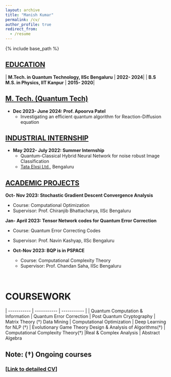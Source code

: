 ```yaml
---
layout: archive
title: "Manish Kumar"
permalink: /cv/
author_profile: true
redirect_from:
  - /resume
---
```


{% include base_path %}

## <u>EDUCATION</u>

| **M.Tech. in Quantum Technology, IISc Bengaluru** | **2022- 2024**|
| **B.S M.S. in Physics, IIT Kanpur** | **2015- 2020**|

## <u> M. Tech. (Quantum Tech)</u> 
* **Dec 2023- June 2024: Prof. Apoorva Patel**
  * Investigating an efficient quantum algorithm for Reaction-Diffusion equation


## <u> INDUSTRIAL INTERNSHIP</u>

* **May 2022- July 2022: Summer Internship**
  * Quantum-Classical Hybrid Neural Network for noise robust Image Classification
  * [Tata Elxsi Ltd.](https://www.tataelxsi.com/), Bengaluru

## <u> ACADEMIC PROJECTS</u>

**Oct- Nov 2023: Stochastic Gradient Descent Convergence Analysis**
  * Course: Computational Optimization
  * Supervisor: Prof. Chiranjib Bhattacharya, IISc Bengaluru
   
**Jan- April 2023: Tensor Network codes for Quantum Error Correction**
  * Course: Quantum Error Correcting Codes
  * Supervisor: Prof. Navin Kashyap, IISc Bengaluru
    
* **Oct-Nov 2023: BQP is in PSPACE**
  * Course: Computational Complexity Theory
  * Supervisor: Prof. Chandan Saha, IISc Bengaluru

<!--
## <u>Publications</u>
{% for post in site.publications reversed %}
  {% include archive-single-cv.html %}
{% endfor %}
-->
<br>

<!-- # Teaching
{% for post in site.teaching reversed %}
  {% include archive-single-cv.html %}
{% endfor %} -->
  
<!-- Talks
======
  <ul>{% for post in site.talks %}
    {% include archive-single-talk-cv.html %}
  {% endfor %}</ul>
   -->

# COURSEWORK

| ----------- | ----------- | ----------- | 
| Quantum Computation & Information | Quantum Error Correction  | Post Quantum Cryptography  |  Matrix Theory ($\dagger$) 
Data Mining | Computational Optimization |  Deep Learning for NLP ($\dagger$) |  Evolutionary Game Theory
Design & Analysis of Algorithms($\dagger$) | Computational Complexity Theory($\dagger$) |Real & Complex Analysis | Abstract Algebra

Note: ($\dagger$) Ongoing courses
------------------
### [[Link to detailed CV](https://github.com/108mk/108mk.github.io/blob/b4a47f6d4ffc352bec6bfd2930b604ede01b03f9/_pages/Manish_kumar_IISc_MTech-Quantum-Tech.pdf)]
